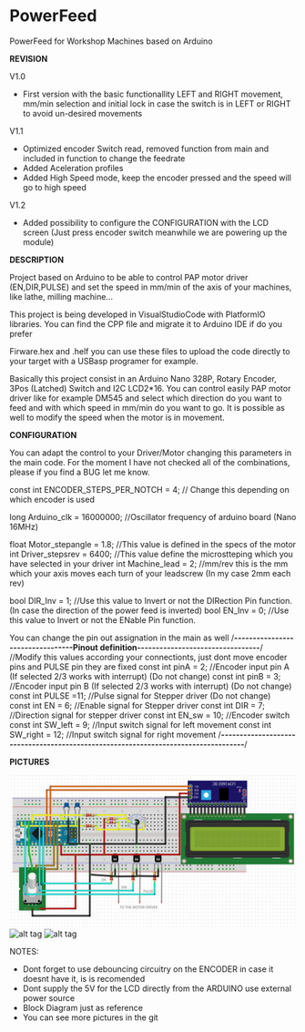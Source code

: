 # PowerFeed
PowerFeed for Workshop Machines based on Arduino

**REVISION**

V1.0 
- First version with the basic functionallity LEFT and RIGHT movement, mm/min selection and initial lock in case the switch is in LEFT or RIGHT to avoid un-desired movements

V1.1
- Optimized encoder Switch read, removed function from main and included in function to change the feedrate
- Added Aceleration profiles 
- Added High Speed mode, keep the encoder pressed and the speed will go to high speed

V1.2
- Added possibility to configure the CONFIGURATION with the LCD screen (Just press encoder switch meanwhile we are powering up the module)

**DESCRIPTION**

Project based on Arduino to be able to control PAP motor driver (EN,DIR,PULSE) and set the speed in mm/min of the axis of your machines, like lathe, milling machine...

This project is being developed in VisualStudioCode with PlatformIO libraries. You can find the CPP file and migrate it to Arduino IDE if do you prefer

Firware.hex and .helf you can use these files to upload the code directly to your target with a USBasp programer for example. 

Basically this project consist in an Arduino Nano 328P, Rotary Encoder, 3Pos (Latched) Switch and I2C LCD2*16. You can control easily PAP motor driver like for example DM545 and select which direction do you want to feed and with which speed in mm/min do you want to go. It is possible as well to modify the speed when the motor is in movement. 


**CONFIGURATION**

You can adapt the control to your Driver/Motor changing this parameters in the main code. For the moment I have not checked all of the combinations, please if you find a BUG let me know. 

const int ENCODER_STEPS_PER_NOTCH = 4;  // Change this depending on which encoder is used

long Arduino_clk = 16000000;  //Oscillator frequency of arduino board (Nano 16MHz)

float Motor_stepangle = 1.8;  //This value is defined in the specs of the motor
int Driver_stepsrev = 6400;   //This value define the microstteping which you have selected in your driver
int Machine_lead  = 2;        //mm/rev this is the mm which your axis moves each turn of your leadscrew (In my case 2mm each rev)

bool DIR_Inv  = 1;    //Use this value to Invert or not the DIRection Pin function. (In case the direction of the power feed is inverted)
bool EN_Inv  = 0;     //Use this value to Invert or not the ENable Pin function.   

You can change the pin out assignation in the main as well
/**---------------------------------Pinout definition---------------------------------**/
//Modify this values according your connectionts, just dont move encoder pins and PULSE pin they are fixed
const int pinA = 2;         //Encoder input pin A (If selected 2/3 works with interrupt) (Do not change)
const int pinB = 3;         //Encoder input pin B (If selected 2/3 works with interrupt) (Do not change)
const int PULSE =11;        //Pulse signal for Stepper driver (Do not change)    
const int EN = 6;           //Enable signal for Stepper driver
const int DIR = 7;          //Direction signal for stepper driver
const int EN_sw = 10;       //Encoder switch
const int SW_left = 9;      //Input switch signal for left movement
const int SW_right = 12;    //Input switch signal for right movement
/**-----------------------------------------------------------------------------------**/

**PICTURES**

![alt tag](https://github.com/CarlosRodriguezF/PowerFeed/blob/main/BlockDiagramU.JPG?raw=true)
![alt tag](https://github.com/CarlosRodriguezF/PowerFeed/blob/main/P1070544.JPG?raw=true)
![alt tag](https://github.com/CarlosRodriguezF/PowerFeed/blob/main/P1070557.JPG?raw=true)


NOTES:
- Dont forget to use debouncing circuitry on the ENCODER in case it doesnt have it, is is recomended
- Dont supply the 5V for the LCD directly from the ARDUINO use external power source
- Block Diagram just as reference
- You can see more pictures in the git
